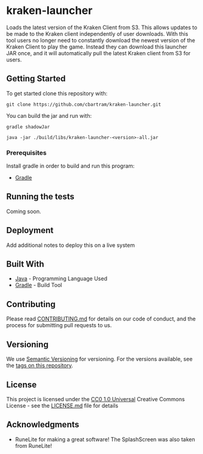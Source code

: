 # kraken-launcher

Loads the latest version of the Kraken Client from S3. This allows updates to be made to the Kraken client independently of user downloads.
With this tool users no longer need to constantly download the newest version of the Kraken Client to play the game. Instead they can download
this launcher JAR once, and it will automatically pull the latest Kraken client from S3 for users. 

## Getting Started

To get started clone this repository with:

`git clone https://github.com/cbartram/kraken-launcher.git`

You can build the jar and run with:

```shell
gradle shadowJar

java -jar ./build/libs/kraken-launcher-<version>-all.jar
```

### Prerequisites

Install gradle in order to build and run this program:

- [Gradle](https://gradle.org/install/)

## Running the tests

Coming soon.

## Deployment

Add additional notes to deploy this on a live system

## Built With

- [Java](https://www.java.org/) - Programming Language Used
- [Gradle](https://gradle.org/) - Build Tool

## Contributing

Please read [CONTRIBUTING.md](CONTRIBUTING.md) for details on our code
of conduct, and the process for submitting pull requests to us.

## Versioning

We use [Semantic Versioning](http://semver.org/) for versioning. For the versions
available, see the [tags on this
repository](https://github.com/cbartram/kraken-launcher/tags).

## License

This project is licensed under the [CC0 1.0 Universal](LICENSE.md)
Creative Commons License - see the [LICENSE.md](LICENSE.md) file for
details

## Acknowledgments

- RuneLite for making a great software! The SplashScreen was also taken from RuneLite!